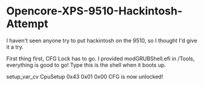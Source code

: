 # Opencore-XPS-9510-Hackintosh-Attempt

I haven't seen anyone try to put hackintosh on the 9510, so I thought I'd give it a try.

First thing first, CFG Lock has to go. I provided modGRUBShell.efi in /Tools, everything is good to go!
Type this is the shell when it boots up.

setup_var_cv CpuSetup 0x43 0x01 0x00
CFG is now unlocked!
